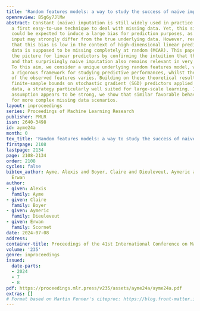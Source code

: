 ```yaml
---
title: 'Random features models: a way to study the success of naive imputation'
openreview: B5g6y7JlMw
abstract: Constant (naive) imputation is still widely used in practice as this is
  a first easy-to-use technique to deal with missing data. Yet, this simple method
  could be expected to induce a large bias for prediction purposes, as the imputed
  input may strongly differ from the true underlying data. However, recent works suggest
  that this bias is low in the context of high-dimensional linear predictors when
  data is supposed to be missing completely at random (MCAR). This paper completes
  the picture for linear predictors by confirming the intuition that the bias is negligible
  and that surprisingly naive imputation also remains relevant in very low dimension.
  To this aim, we consider a unique underlying random features model, which offers
  a rigorous framework for studying predictive performances, whilst the dimension
  of the observed features varies. Building on these theoretical results, we establish
  finite-sample bounds on stochastic gradient (SGD) predictors applied to zero-imputed
  data, a strategy particularly well suited for large-scale learning. If the MCAR
  assumption appears to be strong, we show that similar favorable behaviors occur
  for more complex missing data scenarios.
layout: inproceedings
series: Proceedings of Machine Learning Research
publisher: PMLR
issn: 2640-3498
id: ayme24a
month: 0
tex_title: 'Random features models: a way to study the success of naive imputation'
firstpage: 2108
lastpage: 2134
page: 2108-2134
order: 2108
cycles: false
bibtex_author: Ayme, Alexis and Boyer, Claire and Dieuleveut, Aymeric and Scornet,
  Erwan
author:
- given: Alexis
  family: Ayme
- given: Claire
  family: Boyer
- given: Aymeric
  family: Dieuleveut
- given: Erwan
  family: Scornet
date: 2024-07-08
address:
container-title: Proceedings of the 41st International Conference on Machine Learning
volume: '235'
genre: inproceedings
issued:
  date-parts:
  - 2024
  - 7
  - 8
pdf: https://proceedings.mlr.press/v235/assets/ayme24a/ayme24a.pdf
extras: []
# Format based on Martin Fenner's citeproc: https://blog.front-matter.io/posts/citeproc-yaml-for-bibliographies/
---
```

